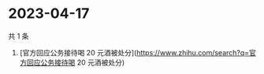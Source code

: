 # 2023-04-17

共 1 条

<!-- BEGIN ZHIHUSEARCH -->
<!-- 最后更新时间 Mon Apr 17 2023 01:07:44 GMT+0800 (China Standard Time) -->
1. [官方回应公务接待喝 20 元酒被处分](https://www.zhihu.com/search?q=官方回应公务接待喝 20 元酒被处分)
<!-- END ZHIHUSEARCH -->

